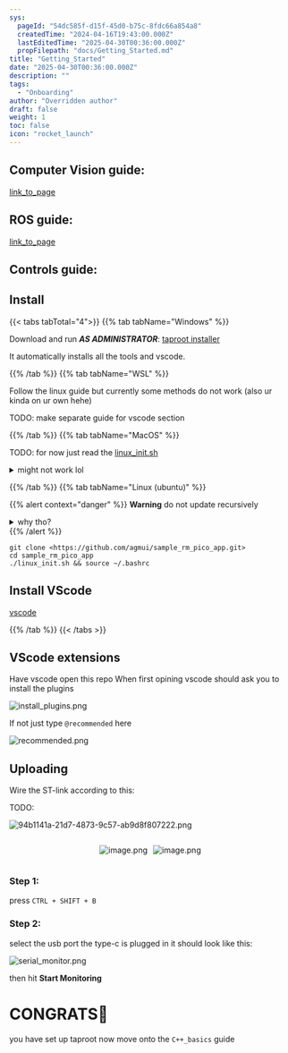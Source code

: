 ```yaml
---
sys:
  pageId: "54dc585f-d15f-45d0-b75c-8fdc66a854a8"
  createdTime: "2024-04-16T19:43:00.000Z"
  lastEditedTime: "2025-04-30T00:36:00.000Z"
  propFilepath: "docs/Getting_Started.md"
title: "Getting_Started"
date: "2025-04-30T00:36:00.000Z"
description: ""
tags:
  - "Onboarding"
author: "Overridden author"
draft: false
weight: 1
toc: false
icon: "rocket_launch"
---
```


## Computer Vision guide:

[link_to_page](86d45bc0-388b-4d26-8848-44f255f73d0e)

## ROS guide:

[link_to_page](3c76c1de-ec8f-46d6-8b0a-294005edc2d5)

## Controls guide:

## Install

{{< tabs tabTotal="4">}}
{{% tab tabName="Windows" %}}

Download and run _**AS ADMINISTRATOR**_: [taproot installer](https://github.com/Thornbots/TeachingFreshies/releases/tag/1.0)

It automatically installs all the tools and vscode.

{{% /tab %}}
{{% tab tabName="WSL" %}}

Follow the linux guide but currently some methods do not work (also ur kinda on ur own hehe)

TODO: make separate guide for vscode section

{{% /tab %}}
{{% tab tabName="MacOS" %}}

TODO: for now just read the [linux_init.sh](https://github.com/agmui/sample_rm_pico_app/blob/main/linux_init.sh)

<details>
<summary>might not work lol</summary>

`brew install libusb pkg-config`

Next install: [vscode](https://code.visualstudio.com/Download)

</details>

{{% /tab %}}
{{% tab tabName="Linux (ubuntu)" %}}

{{% alert context="danger" %}}
**Warning** do not update recursively
<details>
<summary>why tho?</summary>
There are some submodules that may go on for a while (like tinyusb) and I highly
recommend you don't need to get them.
If you want to see what submodules I update just look in `linux_init.sh`
</details>
{{% /alert %}}

```shell
git clone <https://github.com/agmui/sample_rm_pico_app.git>
cd sample_rm_pico_app
./linux_init.sh && source ~/.bashrc
```

## Install VScode

[vscode](https://code.visualstudio.com/Download)

{{% /tab %}}
{{< /tabs >}}

## VScode extensions

Have vscode open this repo
When first opining vscode should ask you to install the plugins

![install_plugins.png](https://prod-files-secure.s3.us-west-2.amazonaws.com/d518164a-d88e-44d1-a4ee-3adb3bd8bce0/89bd30f0-1825-4e77-867b-0a41ce370880/install_plugins.png?X-Amz-Algorithm=AWS4-HMAC-SHA256&X-Amz-Content-Sha256=UNSIGNED-PAYLOAD&X-Amz-Credential=ASIAZI2LB466RNMXZVCT%2F20250617%2Fus-west-2%2Fs3%2Faws4_request&X-Amz-Date=20250617T041817Z&X-Amz-Expires=3600&X-Amz-Security-Token=IQoJb3JpZ2luX2VjEIT%2F%2F%2F%2F%2F%2F%2F%2F%2F%2FwEaCXVzLXdlc3QtMiJIMEYCIQDvT8NNZRIQp2%2FITd9WZ3lGT5i4%2FRxUcwj%2Bq605%2F2fYrAIhANGnlbJ0AHqo%2FGQ6QjLEsF0CyWO8Lw2ZOmrNM3aKCfZKKv8DCG0QABoMNjM3NDIzMTgzODA1IgwouqYZ%2BL4hN72ETRUq3APEmnI2mqU1tIrJlE0%2Be2PUDC5bmsgi8bFpziJtYwrcJM9a2IapDdAe1TSeSXuDz1op6U1NsF6hxA26LnivaO43jKPBzF8SwzhV%2BD6riWMqPPioIZzTTzBABeZpOVm5a7k6%2F7KAl%2Fb1X4qgbFzVJYL%2BgKaymOty%2BWJEL2YFB6xsGywqgNNiUZdVMMQg53s4qK3DCvOhrdxzdcl%2FXL85o2lGcTINF0iLXg%2B3x%2FDLlpllfg7gRRa5ChfMfKKtOYXSytsd%2BwooucjFcY099IY8wurq6r3x2XJvD9Ai%2F7zMTK5WA2XYMZjauF7szitEV%2B0cZwEt5xH0uH0s%2F0XHBLVpEX51wKseP7zqjE%2BWHYnBGD3YJVv4VUnqH9VvDHKFoH7HiqfA88IBqs7KgSUHlQ%2B9VjOGsx6LfPkn624hfLR5BDF%2BWnYjLg6E%2FFyje4zmBVL%2BJrOCyL0%2F1ZB9MQIJ%2Bl7CWaVgXGXIQ3KiYAKNXam%2F0ISS2kHOEyXARV0YpALRt9dMtnkmfJpKWwTebd%2F5eRQ0%2BX14CPov%2Fb3QesJFj%2Bz2QfO2Sps8JMkTw0WqdAqkUYHwO6rbY3tnN4EtUgds5MWt5BVgeE0BRLP8xp4xcurj2OnsAUbYazNPB81jlXr3nTCewcPCBjqkARjJxhscrqZnolO6rsaQSeSJkkLAr4oJK5qaL6EM1tlxGR1vY75zEUtZN0BWmbBtPpWv3a41z%2BYy%2BM%2FArhzKtaC85it2zZQMjYBfWNjork%2F9khJ1ToUtcDqMc59G6riA3bjmVTV0YQUKeEeuRqkM79zn31pHMz2g7y1JflTt%2BMr42QWDZzSNoUp9JSdeJuYkuOmBkgC64nrrAWLeumyglaanZS7D&X-Amz-Signature=ac19bc1ae77864f79797a32be364bc8984260648ceb50a61a6872349c785cef3&X-Amz-SignedHeaders=host&x-amz-checksum-mode=ENABLED&x-id=GetObject)

If not just type `@recommended` here  

![recommended.png](https://prod-files-secure.s3.us-west-2.amazonaws.com/d518164a-d88e-44d1-a4ee-3adb3bd8bce0/61e661e9-5d85-4dfc-be0d-8d2097a5e793/recommended.png?X-Amz-Algorithm=AWS4-HMAC-SHA256&X-Amz-Content-Sha256=UNSIGNED-PAYLOAD&X-Amz-Credential=ASIAZI2LB466RNMXZVCT%2F20250617%2Fus-west-2%2Fs3%2Faws4_request&X-Amz-Date=20250617T041817Z&X-Amz-Expires=3600&X-Amz-Security-Token=IQoJb3JpZ2luX2VjEIT%2F%2F%2F%2F%2F%2F%2F%2F%2F%2FwEaCXVzLXdlc3QtMiJIMEYCIQDvT8NNZRIQp2%2FITd9WZ3lGT5i4%2FRxUcwj%2Bq605%2F2fYrAIhANGnlbJ0AHqo%2FGQ6QjLEsF0CyWO8Lw2ZOmrNM3aKCfZKKv8DCG0QABoMNjM3NDIzMTgzODA1IgwouqYZ%2BL4hN72ETRUq3APEmnI2mqU1tIrJlE0%2Be2PUDC5bmsgi8bFpziJtYwrcJM9a2IapDdAe1TSeSXuDz1op6U1NsF6hxA26LnivaO43jKPBzF8SwzhV%2BD6riWMqPPioIZzTTzBABeZpOVm5a7k6%2F7KAl%2Fb1X4qgbFzVJYL%2BgKaymOty%2BWJEL2YFB6xsGywqgNNiUZdVMMQg53s4qK3DCvOhrdxzdcl%2FXL85o2lGcTINF0iLXg%2B3x%2FDLlpllfg7gRRa5ChfMfKKtOYXSytsd%2BwooucjFcY099IY8wurq6r3x2XJvD9Ai%2F7zMTK5WA2XYMZjauF7szitEV%2B0cZwEt5xH0uH0s%2F0XHBLVpEX51wKseP7zqjE%2BWHYnBGD3YJVv4VUnqH9VvDHKFoH7HiqfA88IBqs7KgSUHlQ%2B9VjOGsx6LfPkn624hfLR5BDF%2BWnYjLg6E%2FFyje4zmBVL%2BJrOCyL0%2F1ZB9MQIJ%2Bl7CWaVgXGXIQ3KiYAKNXam%2F0ISS2kHOEyXARV0YpALRt9dMtnkmfJpKWwTebd%2F5eRQ0%2BX14CPov%2Fb3QesJFj%2Bz2QfO2Sps8JMkTw0WqdAqkUYHwO6rbY3tnN4EtUgds5MWt5BVgeE0BRLP8xp4xcurj2OnsAUbYazNPB81jlXr3nTCewcPCBjqkARjJxhscrqZnolO6rsaQSeSJkkLAr4oJK5qaL6EM1tlxGR1vY75zEUtZN0BWmbBtPpWv3a41z%2BYy%2BM%2FArhzKtaC85it2zZQMjYBfWNjork%2F9khJ1ToUtcDqMc59G6riA3bjmVTV0YQUKeEeuRqkM79zn31pHMz2g7y1JflTt%2BMr42QWDZzSNoUp9JSdeJuYkuOmBkgC64nrrAWLeumyglaanZS7D&X-Amz-Signature=6509b98d95f87c0066b0411b1621392ffc6b1c74d2b0634cc5bc59d65c9b7beb&X-Amz-SignedHeaders=host&x-amz-checksum-mode=ENABLED&x-id=GetObject)

## Uploading

Wire the ST-link according to this:

TODO:

![94b1141a-21d7-4873-9c57-ab9d8f807222.png](https://prod-files-secure.s3.us-west-2.amazonaws.com/d518164a-d88e-44d1-a4ee-3adb3bd8bce0/e5fad17d-ab82-4300-9f4c-505ab4b1202c/94b1141a-21d7-4873-9c57-ab9d8f807222.png?X-Amz-Algorithm=AWS4-HMAC-SHA256&X-Amz-Content-Sha256=UNSIGNED-PAYLOAD&X-Amz-Credential=ASIAZI2LB466RNMXZVCT%2F20250617%2Fus-west-2%2Fs3%2Faws4_request&X-Amz-Date=20250617T041817Z&X-Amz-Expires=3600&X-Amz-Security-Token=IQoJb3JpZ2luX2VjEIT%2F%2F%2F%2F%2F%2F%2F%2F%2F%2FwEaCXVzLXdlc3QtMiJIMEYCIQDvT8NNZRIQp2%2FITd9WZ3lGT5i4%2FRxUcwj%2Bq605%2F2fYrAIhANGnlbJ0AHqo%2FGQ6QjLEsF0CyWO8Lw2ZOmrNM3aKCfZKKv8DCG0QABoMNjM3NDIzMTgzODA1IgwouqYZ%2BL4hN72ETRUq3APEmnI2mqU1tIrJlE0%2Be2PUDC5bmsgi8bFpziJtYwrcJM9a2IapDdAe1TSeSXuDz1op6U1NsF6hxA26LnivaO43jKPBzF8SwzhV%2BD6riWMqPPioIZzTTzBABeZpOVm5a7k6%2F7KAl%2Fb1X4qgbFzVJYL%2BgKaymOty%2BWJEL2YFB6xsGywqgNNiUZdVMMQg53s4qK3DCvOhrdxzdcl%2FXL85o2lGcTINF0iLXg%2B3x%2FDLlpllfg7gRRa5ChfMfKKtOYXSytsd%2BwooucjFcY099IY8wurq6r3x2XJvD9Ai%2F7zMTK5WA2XYMZjauF7szitEV%2B0cZwEt5xH0uH0s%2F0XHBLVpEX51wKseP7zqjE%2BWHYnBGD3YJVv4VUnqH9VvDHKFoH7HiqfA88IBqs7KgSUHlQ%2B9VjOGsx6LfPkn624hfLR5BDF%2BWnYjLg6E%2FFyje4zmBVL%2BJrOCyL0%2F1ZB9MQIJ%2Bl7CWaVgXGXIQ3KiYAKNXam%2F0ISS2kHOEyXARV0YpALRt9dMtnkmfJpKWwTebd%2F5eRQ0%2BX14CPov%2Fb3QesJFj%2Bz2QfO2Sps8JMkTw0WqdAqkUYHwO6rbY3tnN4EtUgds5MWt5BVgeE0BRLP8xp4xcurj2OnsAUbYazNPB81jlXr3nTCewcPCBjqkARjJxhscrqZnolO6rsaQSeSJkkLAr4oJK5qaL6EM1tlxGR1vY75zEUtZN0BWmbBtPpWv3a41z%2BYy%2BM%2FArhzKtaC85it2zZQMjYBfWNjork%2F9khJ1ToUtcDqMc59G6riA3bjmVTV0YQUKeEeuRqkM79zn31pHMz2g7y1JflTt%2BMr42QWDZzSNoUp9JSdeJuYkuOmBkgC64nrrAWLeumyglaanZS7D&X-Amz-Signature=32f96b92757240e40e99f05ccbbc1c7ac5c494a91b503c5207b80b1d5ce10b81&X-Amz-SignedHeaders=host&x-amz-checksum-mode=ENABLED&x-id=GetObject)

<div style="display: flex;flex-direction: row; column-gap:10px; max-width: 630px;justify-content: center;">
<div>

![image.png](https://prod-files-secure.s3.us-west-2.amazonaws.com/d518164a-d88e-44d1-a4ee-3adb3bd8bce0/210ecb78-1116-4d7b-b9b7-2292f66fa2c2/image.png?X-Amz-Algorithm=AWS4-HMAC-SHA256&X-Amz-Content-Sha256=UNSIGNED-PAYLOAD&X-Amz-Credential=ASIAZI2LB466624J6PNR%2F20250617%2Fus-west-2%2Fs3%2Faws4_request&X-Amz-Date=20250617T041833Z&X-Amz-Expires=3600&X-Amz-Security-Token=IQoJb3JpZ2luX2VjEIT%2F%2F%2F%2F%2F%2F%2F%2F%2F%2FwEaCXVzLXdlc3QtMiJGMEQCIB%2BxW9dlFqFzkiTaaTMCBCFF8xo9BEnzz8BXxVYUIKqCAiAZJaWR65trWufvCMdcDoTP3xfKMmmvKdfYqTVMsnxgqCr%2FAwhtEAAaDDYzNzQyMzE4MzgwNSIMIsOdRA%2BlFh0WSW4nKtwDVYVQTGXJDdTov2mbFuQKFr%2BOU1riB%2FSt%2BOEMnLqvOmEEBBLW6EN1kdGDjdKy2iPNT4yjWlYUSWhN8WRDov5ZseAvqjOka8%2BmYu918QBO%2Flz6stAEIoqufcXvpbs409N1V0wUH2gXjMW%2B8PdirwSzTMwMmYapeVcvO2XMt0ukFsOzUDwERDdyzbKTasT9YupQIxgccvKsEQLN0uWT24l9NkyGR3egqLMj25OSR7cn%2BoeV1nTUgOD3IOtM4J9RrjwEf9PTt3AI%2Fomxs2uuXmtt%2B%2Fr9FccZgZDgnd1y06sClwwwHDD%2FhiYDQztOoQRDN%2BFlE8fYcZcbT8R3XzY9g0ScqFC%2Bk4a%2FNJCHl%2BWT1io4qSGAdFNrZ2DF4N9e7A8%2FTEXDE9JGc6QpK9I94MumdGCqqoeRBQDQ1ikq0fkky0bdpv0lqqsLFPdt%2F6puq8OVub%2FyBmWdXVDIJ4Wq7CPL0a5ZLp%2B2uCvlWY4AD7GOssXqTtSPQT%2Bk3%2B0Ga77xeZ5v5zQNgFVt9E5WQnqnPewjxgFdbxEFZMbcuuw4SYEfmG%2F%2BX90nVPNAlZPzFBHqWqOMtGyV1KDQItTQPtMIoE0xOoiGSRAIA2l9q2LZJk%2FGKEhIdPuTEMKJOCmxkgYd6MAwucHDwgY6pgE%2F6TjLb9fS7b94BlJACezuyn0zaLvP1ASTTdyId0CGN5X88nHmvgdR%2F1d3bxpMybrAJmVY5Qd9A%2BcheIlbf5fB4KcYIKGR3V6J0SqwQCQSO9Z4ejXnYGbDEnPp11LN6dGmLdLa9i1qtcg1GR7RWFlSVd9EN9B6GnsYteOVM8cQ5YzCT01Sf4hMpb7kY289J%2FXTTwDb8HfE8pAJD6GnIXqb9%2BuzrtXl&X-Amz-Signature=3df1e0bc1c040a6716aa06bfbdccd767345c6195abf1889e86b3ebbbe3c707d5&X-Amz-SignedHeaders=host&x-amz-checksum-mode=ENABLED&x-id=GetObject)

</div>
<div>

![image.png](https://prod-files-secure.s3.us-west-2.amazonaws.com/d518164a-d88e-44d1-a4ee-3adb3bd8bce0/33a0fd0f-8ca6-4a86-8e09-26e95ded1fff/image.png?X-Amz-Algorithm=AWS4-HMAC-SHA256&X-Amz-Content-Sha256=UNSIGNED-PAYLOAD&X-Amz-Credential=ASIAZI2LB46624SUOUZQ%2F20250617%2Fus-west-2%2Fs3%2Faws4_request&X-Amz-Date=20250617T041834Z&X-Amz-Expires=3600&X-Amz-Security-Token=IQoJb3JpZ2luX2VjEIT%2F%2F%2F%2F%2F%2F%2F%2F%2F%2FwEaCXVzLXdlc3QtMiJHMEUCIQCr%2BwPGrTsA9A5PjKTw58%2B6lPWrFmPOkRfLMJEVX7m3hQIgTKrt%2F0ykne0pkbKDhYirRP3%2BiQbNz6qJlhnfesrxWUkq%2FwMIbRAAGgw2Mzc0MjMxODM4MDUiDGx2nRj%2BQLtZK2XuXCrcA%2F2LyKhYNE95BaUPLMyw2ozihK%2BBPbElhaQOYNEnp6VFwc0lvoQxwdj5pTd1GYlUJSBrAiAqKHExr1TfISfH5fPznMTXTw6NTEP8OjdKX3UxBFWIEDlmhZn19f5wP5FA1GZbDZjmAtZYCDDXlELjiu6KoFzac9m1pkxybfuRbtXMZXjuo%2BWGdLKqmzGmgTwgWbdoMO%2Bb9uRd4Xhg2SLbusEyyBSGalI22CcmAPaY3liIhxkpB%2BNNETpBPl%2FTtz5IQ24Y%2BzeUOy1eyvFcnVf28GqS3BogLNeqLhmAVPaITUFm9E0zcnIqQ%2BUtTTfF3tbhZTnXCiKzqQ%2BhE23ssL21zthW1FRv8pC4OdGlSH%2FDQ5dalEaYnskqeBnb077%2BhEA0FOEfVt8CCqlry5mGv%2F3W8%2FSHlRvqxh4w%2FDZuXpLJH2PFQqtn%2BGl2qO0h3sukaLvomp1owmD6KChC54E%2Bi9x5klTHU%2BIh6Fv7bga%2FsJGjScGKRPO8PGL6fn5hwDLSD2A6z%2FBk8hZqOp5VuU3rSqFwfguBmFPdVQdlltXpjp%2BYGp992QiG1P40lyW42FD87GkGXVu4LX42Uh%2FPgNh40SZt1tUm7UCQoff3y%2B74ABsyZJb2ni0TeKmeYm0NzhdSMJTBw8IGOqUBEa%2BC6I4AzhTp%2BdkgKooL6WdmzvuiKfDE6jqwTvyQmMI51CJSXOIeeL%2BL4ul1QYUWB3ddryuiR6g0YGg9LNrqhILb3a5cqecDQ5LKf5Uy0WxzqBFM9Tg2dxGRqjUTkgQRT9gCC9v1eH7VtOdSPE5b%2BTvuMk3eOZpahvavBgqLTANRH9KrGAgGsE6X4HGDoydqIMhMCK8TobISfsSqTaCa0A4VgOwW&X-Amz-Signature=06175d5f04d6c70cf8071a85af5d81581132edb5f71489802f2e7d049b3a9941&X-Amz-SignedHeaders=host&x-amz-checksum-mode=ENABLED&x-id=GetObject)

</div>
</div>

### Step 1:

press `CTRL + SHIFT + B`

### Step 2:

select the usb port the type-c is plugged in it should look like this:

![serial_monitor.png](https://prod-files-secure.s3.us-west-2.amazonaws.com/d518164a-d88e-44d1-a4ee-3adb3bd8bce0/f03f4774-05d4-4393-b6a0-d5efb6d315ab/serial_monitor.png?X-Amz-Algorithm=AWS4-HMAC-SHA256&X-Amz-Content-Sha256=UNSIGNED-PAYLOAD&X-Amz-Credential=ASIAZI2LB466RNMXZVCT%2F20250617%2Fus-west-2%2Fs3%2Faws4_request&X-Amz-Date=20250617T041817Z&X-Amz-Expires=3600&X-Amz-Security-Token=IQoJb3JpZ2luX2VjEIT%2F%2F%2F%2F%2F%2F%2F%2F%2F%2FwEaCXVzLXdlc3QtMiJIMEYCIQDvT8NNZRIQp2%2FITd9WZ3lGT5i4%2FRxUcwj%2Bq605%2F2fYrAIhANGnlbJ0AHqo%2FGQ6QjLEsF0CyWO8Lw2ZOmrNM3aKCfZKKv8DCG0QABoMNjM3NDIzMTgzODA1IgwouqYZ%2BL4hN72ETRUq3APEmnI2mqU1tIrJlE0%2Be2PUDC5bmsgi8bFpziJtYwrcJM9a2IapDdAe1TSeSXuDz1op6U1NsF6hxA26LnivaO43jKPBzF8SwzhV%2BD6riWMqPPioIZzTTzBABeZpOVm5a7k6%2F7KAl%2Fb1X4qgbFzVJYL%2BgKaymOty%2BWJEL2YFB6xsGywqgNNiUZdVMMQg53s4qK3DCvOhrdxzdcl%2FXL85o2lGcTINF0iLXg%2B3x%2FDLlpllfg7gRRa5ChfMfKKtOYXSytsd%2BwooucjFcY099IY8wurq6r3x2XJvD9Ai%2F7zMTK5WA2XYMZjauF7szitEV%2B0cZwEt5xH0uH0s%2F0XHBLVpEX51wKseP7zqjE%2BWHYnBGD3YJVv4VUnqH9VvDHKFoH7HiqfA88IBqs7KgSUHlQ%2B9VjOGsx6LfPkn624hfLR5BDF%2BWnYjLg6E%2FFyje4zmBVL%2BJrOCyL0%2F1ZB9MQIJ%2Bl7CWaVgXGXIQ3KiYAKNXam%2F0ISS2kHOEyXARV0YpALRt9dMtnkmfJpKWwTebd%2F5eRQ0%2BX14CPov%2Fb3QesJFj%2Bz2QfO2Sps8JMkTw0WqdAqkUYHwO6rbY3tnN4EtUgds5MWt5BVgeE0BRLP8xp4xcurj2OnsAUbYazNPB81jlXr3nTCewcPCBjqkARjJxhscrqZnolO6rsaQSeSJkkLAr4oJK5qaL6EM1tlxGR1vY75zEUtZN0BWmbBtPpWv3a41z%2BYy%2BM%2FArhzKtaC85it2zZQMjYBfWNjork%2F9khJ1ToUtcDqMc59G6riA3bjmVTV0YQUKeEeuRqkM79zn31pHMz2g7y1JflTt%2BMr42QWDZzSNoUp9JSdeJuYkuOmBkgC64nrrAWLeumyglaanZS7D&X-Amz-Signature=3541628ceb10cc4f8abd0a6c07aebb028e111f9b537acb6305f02ed1d5a9561b&X-Amz-SignedHeaders=host&x-amz-checksum-mode=ENABLED&x-id=GetObject)

then hit **Start Monitoring**

# CONGRATS🎉

you have set up taproot now move onto the `C++_basics` guide
